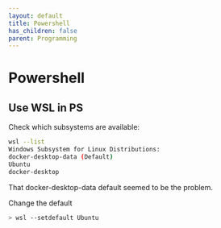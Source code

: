 ```yaml
---
layout: default
title: Powershell
has_children: false
parent: Programming
---
```


# Powershell

## Use WSL in PS

Check which subsystems are available:
```bash
wsl --list
Windows Subsystem for Linux Distributions:
docker-desktop-data (Default)
Ubuntu
docker-desktop
```
That docker-desktop-data default seemed to be the problem.

Change the default

```bash
> wsl --setdefault Ubuntu
```



